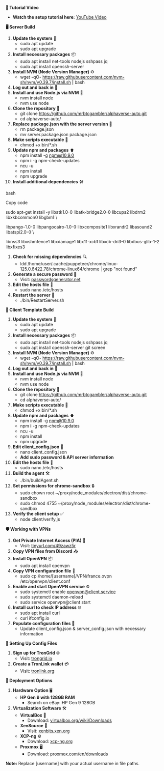 **🎥 Tutorial Video**

-   **Watch the setup tutorial here:** [YouTube Video](https://youtu.be/GfFnfkWMH8w)

**🖥️ Server Build**

1.  **Update the system** 🔄
    -   sudo apt update
    -   sudo apt upgrade
2.  **Install necessary packages** 📦
    -   sudo apt install net-tools nodejs sshpass jq
    -   sudo apt install openssh-server
3.  **Install NVM (Node Version Manager)** ⚙️
    -   wget -qO- https://raw.githubusercontent.com/nvm-sh/nvm/v0.39.7/install.sh \| bash
4.  **Log out and back in** 🔑
5.  **Install and use Node.js via NVM** 📝
    -   nvm install node
    -   nvm use node
6.  **Clone the repository** 📂
    -   git clone https://github.com/mrbtcgambler/alphaverse-auto.git
    -   cd alphaverse-auto/
7.  **Replace package.json with the server version** 📝
    -   rm package.json
    -   mv server.package.json package.json
8.  **Make scripts executable** 🔧
    -   chmod +x bin/\*.sh
9.  **Update npm and packages** ⬆️
    -   npm install -g npm@10.9.0
    -   npm i -g npm-check-updates
    -   ncu -u
    -   npm install
    -   npm upgrade
10. **Install additional dependencies** 🛠️

bash

Copy code

sudo apt-get install -y libatk1.0-0 libatk-bridge2.0-0 libcups2 libdrm2 libxkbcommon0 libgbm1 \\

libpango-1.0-0 libpangocairo-1.0-0 libxcomposite1 libxrandr2 libasound2 libatspi2.0-0 \\

libnss3 libxshmfence1 libxdamage1 libx11-xcb1 libxcb-dri3-0 libdbus-glib-1-2 libxfixes3

1.  **Check for missing dependencies** 🔍
    -   ldd /home/user/.cache/puppeteer/chrome/linux-125.0.6422.78/chrome-linux64/chrome \| grep "not found"
2.  **Generate a secure password** 🔐
    -   Visit: [passwordsgenerator.net](https://passwordsgenerator.net/old.php)
3.  **Edit the hosts file** 📝
    -   sudo nano /etc/hosts
4.  **Restart the server** 🔄
    -   ./bin/RestartServer.sh

**📄 Client Template Build**

1.  **Update the system** 🔄
    -   sudo apt update
    -   sudo apt upgrade
2.  **Install necessary packages** 📦
    -   sudo apt install net-tools nodejs sshpass jq
    -   sudo apt install openssh-server git screen
3.  **Install NVM (Node Version Manager)** ⚙️
    -   wget -qO- https://raw.githubusercontent.com/nvm-sh/nvm/v0.39.7/install.sh \| bash
4.  **Log out and back in** 🔑
5.  **Install and use Node.js via NVM** 📝
    -   nvm install node
    -   nvm use node
6.  **Clone the repository** 📂
    -   git clone https://github.com/mrbtcgambler/alphaverse-auto.git
    -   cd alphaverse-auto/
7.  **Make scripts executable** 🔧
    -   chmod +x bin/\*.sh
8.  **Update npm and packages** ⬆️
    -   npm install -g npm@10.9.0
    -   npm i -g npm-check-updates
    -   ncu -u
    -   npm install
    -   npm upgrade
9.  **Edit client_config.json** 📝
    -   nano client_config.json
    -   **Add sudo password & API server information**
10. **Edit the hosts file** 📝
    -   sudo nano /etc/hosts
11. **Build the agent** 🛠️
    -   ./bin/buildAgent.sh
12. **Set permissions for chrome-sandbox** 🔒
    -   sudo chown root \~/proxy/node_modules/electron/dist/chrome-sandbox
    -   sudo chmod 4755 \~/proxy/node_modules/electron/dist/chrome-sandbox
13. **Verify the client setup** ✅
    -   node client/verify.js

**🛡️ Working with VPNs**

1.  **Get Private Internet Access (PIA)** 🔑
    -   Visit: [tinyurl.com/49zawz5r](https://tinyurl.com/49zawz5r)
2.  **Copy VPN files from Discord** 📥
3.  **Install OpenVPN** 📦
    -   sudo apt install openvpn
4.  **Copy VPN configuration file** 📄
    -   sudo cp /home/[username]/VPN/france.ovpn /etc/openvpn/client.conf
5.  **Enable and start OpenVPN service** ⚙️
    -   sudo systemctl enable openvpn@client.service
    -   sudo systemctl daemon-reload
    -   sudo service openvpn@client start
6.  **Install curl to check IP address** 🌐
    -   sudo apt install curl
    -   curl ifconfig.io
7.  **Populate configuration files** 📝
    -   Update client_config.json & server_config.json with necessary information

**📝 Setting Up Config Files**

1.  **Sign up for TronGrid** 🌐
    -   Visit: [trongrid.io](https://www.trongrid.io/)
2.  **Create a TronLink wallet** 💳
    -   Visit: [tronlink.org](https://www.tronlink.org/)

**🚀 Deployment Options**

1.  **Hardware Option** 🖥️
    -   **HP Gen 9 with 128GB RAM**
        -   Search on eBay: HP Gen 9 128GB
2.  **Virtualization Software** 🛠️
    -   **VirtualBox** 🧰
        -   Download: [virtualbox.org/wiki/Downloads](https://www.virtualbox.org/wiki/Downloads)
    -   **XenSource** 🐧
        -   Visit: [xenbits.xen.org](https://xenbits.xen.org/)
    -   **XCP-ng** ⚙️
        -   Download: [xcp-ng.org](https://xcp-ng.org/)
    -   **Proxmox** 🖥️
        -   Download: [proxmox.com/en/downloads](https://www.proxmox.com/en/downloads)

**Note:** Replace [username] with your actual username in file paths.
